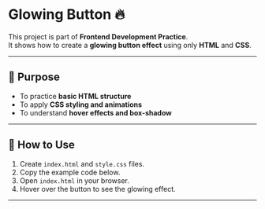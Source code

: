 # Glowing Button 🔥

This project is part of **Frontend Development Practice**.  
It shows how to create a **glowing button effect** using only **HTML** and **CSS**.

---

## 🎯 Purpose
- To practice **basic HTML structure**  
- To apply **CSS styling and animations**  
- To understand **hover effects and box-shadow**  

---



## 🚀 How to Use
1. Create `index.html` and `style.css` files.  
2. Copy the example code below.  
3. Open `index.html` in your browser.  
4. Hover over the button to see the glowing effect.  

---

